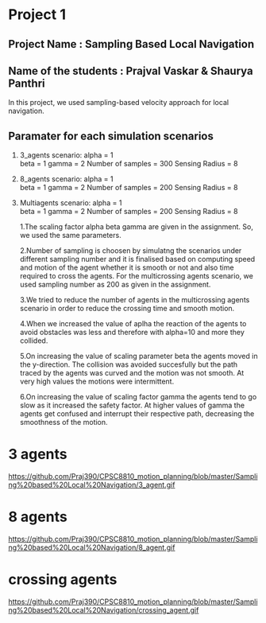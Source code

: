 # Project 1
## Project Name : Sampling Based Local Navigation 
## Name of the students : Prajval Vaskar & Shaurya Panthri
In this project, we used sampling-based velocity approach for local navigation.

## Paramater for each simulation scenarios

1. 3_agents scenario:
	alpha = 1  
	beta =  1
	gamma = 2
	Number of samples = 300
	Sensing Radius = 8
2. 8_agents scenario:
	alpha = 1  
	beta =  1
	gamma = 2
	Number of samples = 200
	Sensing Radius = 8
3. Multiagents scenario:
	alpha = 1  
	beta =  1
	gamma = 2
	Number of samples = 200
	Sensing Radius = 8

 	1.The scaling factor alpha beta gamma are given in the assignment. So, we used the same parameters.

 	2.Number of sampling is choosen by simulatng the scenarios under different sampling number
 and it is finalised based on computing speed and motion of the agent whether it is smooth or not and also time required to cross the agents.
 For the multicrossing agents scenario, we used sampling number as 200 as given in the assignment.
 
	3.We tried to reduce the number of agents in the multicrossing agents scenario in order to reduce the crossing time and smooth motion.  


	4.When we increased the value of aplha the reaction of the agents to avoid obstacles was less and therefore with alpha=10 and more they collided.

	5.On increasing the value of scaling parameter beta the agents moved in the y-direction. The collision was avoided succesfully but the path
traced by the agents was curved and the motion was not smooth. At very high values the motions were intermittent.

	6.On increasing the value of scaling factor gamma the agents tend to go slow as it increased the safety factor. At higher values of gamma the agents
get confused and interrupt their respective path, decreasing the smoothness of the motion.


# 3 agents
https://github.com/Praj390/CPSC8810_motion_planning/blob/master/Sampling%20based%20Local%20Navigation/3_agent.gif

# 8 agents

https://github.com/Praj390/CPSC8810_motion_planning/blob/master/Sampling%20based%20Local%20Navigation/8_agent.gif

# crossing agents

https://github.com/Praj390/CPSC8810_motion_planning/blob/master/Sampling%20based%20Local%20Navigation/crossing_agent.gif


	




